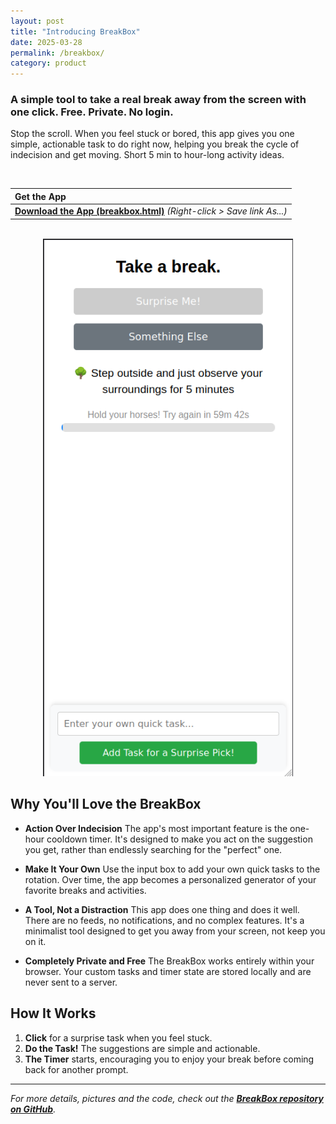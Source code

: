```yaml
---
layout: post
title: "Introducing BreakBox"
date: 2025-03-28
permalink: /breakbox/
category: product
---
```


### A simple tool to take a real break away from the screen with one click. Free. Private. No login.

Stop the scroll. When you feel stuck or bored, this app gives you one simple, actionable task to do right now, helping you break the cycle of indecision and get moving. Short 5 min to hour-long activity ideas.

<!--more-->

<br/>

| Get the App                                                                                                      |
| :--------------------------------------------------------------------------------------------------------------------- |
| [**Download the App (breakbox.html)**](https://raw.githubusercontent.com/nextfiveinc/breakbox/refs/heads/main/breakbox.html) _(Right-click > Save link As...)_                    |


<br/>

<center><img src="https://raw.githubusercontent.com/nextfiveinc/breakbox/main/screenshots/Screenshot%20from%202025-08-12%2018-18-10.png" alt="Screenshot of the app with a suggestion" width="400"></center>

## Why You'll Love the BreakBox

*   **Action Over Indecision**
    The app's most important feature is the one-hour cooldown timer. It's designed to make you act on the suggestion you get, rather than endlessly searching for the "perfect" one.

*   **Make It Your Own**
    Use the input box to add your own quick tasks to the rotation. Over time, the app becomes a personalized generator of your favorite breaks and activities.

*   **A Tool, Not a Distraction**
    This app does one thing and does it well. There are no feeds, no notifications, and no complex features. It's a minimalist tool designed to get you away from your screen, not keep you on it.

*   **Completely Private and Free**
    The BreakBox works entirely within your browser. Your custom tasks and timer state are stored locally and are never sent to a server.

## How It Works

1.  **Click** for a surprise task when you feel stuck.
2.  **Do the Task!** The suggestions are simple and actionable.
3.  **The Timer** starts, encouraging you to enjoy your break before coming back for another prompt.

---

*For more details, pictures and the code, check out the [**BreakBox repository on GitHub**](https://github.com/nextfiveinc/breakbox).*
